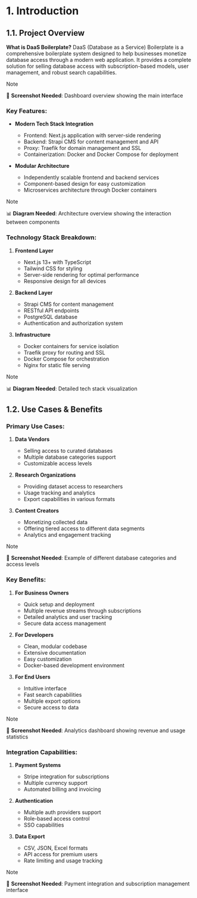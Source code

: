 # 1. Introduction

## 1.1. Project Overview

**What is DaaS Boilerplate?** 
DaaS (Database as a Service) Boilerplate is a comprehensive boilerplate system designed to help businesses monetize database access through a modern web application. It provides a complete solution for selling database access with subscription-based models, user management, and robust search capabilities.

> [!NOTE]
> 📸 **Screenshot Needed**: Dashboard overview showing the main interface

### Key Features:
- **Modern Tech Stack Integration**
  - Frontend: Next.js application with server-side rendering
  - Backend: Strapi CMS for content management and API
  - Proxy: Traefik for domain management and SSL
  - Containerization: Docker and Docker Compose for deployment
  
- **Modular Architecture**
  - Independently scalable frontend and backend services
  - Component-based design for easy customization
  - Microservices architecture through Docker containers

> [!NOTE]
> 📊 **Diagram Needed**: Architecture overview showing the interaction between components

### Technology Stack Breakdown:

1. **Frontend Layer**
   - Next.js 13+ with TypeScript
   - Tailwind CSS for styling
   - Server-side rendering for optimal performance
   - Responsive design for all devices

2. **Backend Layer**
   - Strapi CMS for content management
   - RESTful API endpoints
   - PostgreSQL database
   - Authentication and authorization system

3. **Infrastructure**
   - Docker containers for service isolation
   - Traefik proxy for routing and SSL
   - Docker Compose for orchestration
   - Nginx for static file serving

> [!NOTE]
> 📊 **Diagram Needed**: Detailed tech stack visualization

## 1.2. Use Cases & Benefits

### Primary Use Cases:

1. **Data Vendors**
   - Selling access to curated databases
   - Multiple database categories support
   - Customizable access levels
   
2. **Research Organizations**
   - Providing dataset access to researchers
   - Usage tracking and analytics
   - Export capabilities in various formats

3. **Content Creators**
   - Monetizing collected data
   - Offering tiered access to different data segments
   - Analytics and engagement tracking

> [!NOTE]
> 📸 **Screenshot Needed**: Example of different database categories and access levels

### Key Benefits:

1. **For Business Owners**
   - Quick setup and deployment
   - Multiple revenue streams through subscriptions
   - Detailed analytics and user tracking
   - Secure data access management

2. **For Developers**
   - Clean, modular codebase
   - Extensive documentation
   - Easy customization
   - Docker-based development environment

3. **For End Users**
   - Intuitive interface
   - Fast search capabilities
   - Multiple export options
   - Secure access to data

> [!NOTE]
> 📸 **Screenshot Needed**: Analytics dashboard showing revenue and usage statistics

### Integration Capabilities:

1. **Payment Systems**
   - Stripe integration for subscriptions
   - Multiple currency support
   - Automated billing and invoicing

2. **Authentication**
   - Multiple auth providers support
   - Role-based access control
   - SSO capabilities

3. **Data Export**
   - CSV, JSON, Excel formats
   - API access for premium users
   - Rate limiting and usage tracking

> [!NOTE]
> 📸 **Screenshot Needed**: Payment integration and subscription management interface 
